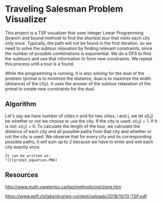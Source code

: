 # Traveling Salesman Problem Visualizer 

This project is a TSP visualizer that uses Integer Linear Programming (branch and bound method) to find the shortest tour that visits each city only once. Typically, the path will not be found in the first iteration, so we need to solve the subtour relaxation by finding relevant constraints, since the number of possible combinations is exponential. We do a DFS to find the subtours and use that information to form new constraints. We repeat this process until a tour is a found.

While the programming is running, it is also solving for the dual of the problem (primal is to minimize the distance, dual is to maximze the width (distance) of the city). It uses the answer of the subtour relaxation of the primal to create new constraints for the dual.

## Algorithm
Let's say we have number of cities n and for two cities, i and j, we let x(i,j) be whether or not we choose to use the city. If the city is used: x(i,j) = 1. If it is not: x(i,j) = 0. To calculate the length of the tour, we calculate the distance of each city and all possible paths from that city and whether or not the city is used. We observe that for every city and its corresponding possible paths, it will sum up to 2 because we have to enter and exit each city exactly once.
```
It can be written as:
![](primal_equation.PNG)
```





## Resources
http://www.math.uwaterloo.ca/tsp/methods/opt/zone.htm

https://www.epfl.ch/labs/dcg/wp-content/uploads/2018/10/13-TSP.pdf


